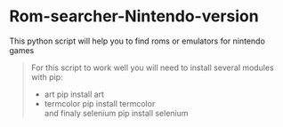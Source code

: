 # Rom-searcher-Nintendo-version
This python script will help you to find roms or emulators for nintendo games

> For this script to work well you will need to install several modules with pip:
> - art   pip install art 
> - termcolor   pip install termcolor   
> and finaly selenium   pip install selenium  
